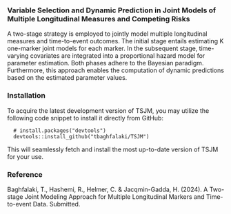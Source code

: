 ### Variable Selection and Dynamic Prediction in Joint Models of Multiple Longitudinal Measures and Competing Risks
A two-stage strategy is employed to jointly model multiple longitudinal measures and time-to-event outcomes. The initial stage entails estimating K one-marker joint models for each marker. In the subsequent stage, time-varying covariates are integrated into a proportional hazard model for parameter estimation. Both phases adhere to the Bayesian paradigm. Furthermore, this approach enables the computation of dynamic predictions based on the estimated parameter values.

### Installation
To acquire the latest development version of TSJM, you may utilize the following code snippet to install it directly from GitHub:

```
  # install.packages("devtools")
  devtools::install_github("tbaghfalaki/TSJM")
```
This will seamlessly fetch and install the most up-to-date version of TSJM for your use.

### Reference 
Baghfalaki, T., Hashemi, R., Helmer, C. & Jacqmin-Gadda, H. (2024). A Two-stage Joint Modeling Approach for Multiple Longitudinal Markers and Time-to-event Data. Submitted.
